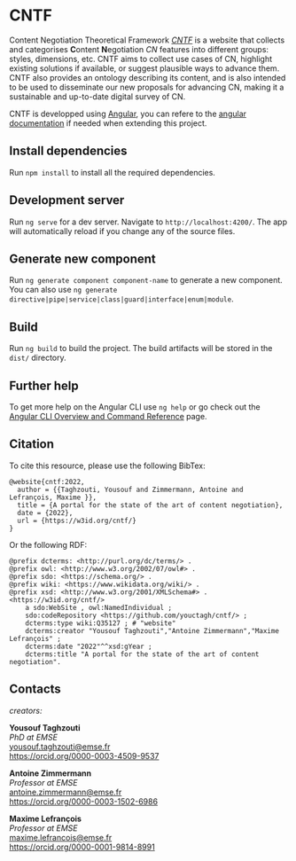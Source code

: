 # CNTF

Content Negotiation Theoretical Framework [*CNTF*](https://w3id.org/cntf/) is a website that collects and categorises **C**ontent **N**egotiation *CN* features into different groups: styles, dimensions, etc. CNTF aims to collect use cases of CN, highlight existing solutions if available, or suggest plausible ways to advance them. CNTF also provides an ontology describing its content, and is also intended to be used to disseminate our new proposals for advancing CN, making it a sustainable and up-to-date digital survey of CN.

CNTF is developped using [Angular](https://angular.io/), you can refere to the [angular documentation](https://angular.io/docs) if needed when extending this project.

## Install dependencies 

Run `npm install` to install all the required dependencies.

## Development server

Run `ng serve` for a dev server. Navigate to `http://localhost:4200/`. The app will automatically reload if you change any of the source files.

## Generate new component

Run `ng generate component component-name` to generate a new component. You can also use `ng generate directive|pipe|service|class|guard|interface|enum|module`.

## Build

Run `ng build` to build the project. The build artifacts will be stored in the `dist/` directory.

## Further help

To get more help on the Angular CLI use `ng help` or go check out the [Angular CLI Overview and Command Reference](https://angular.io/cli) page.


## Citation
To cite this resource, please use the following BibTex:

```
@website{cntf:2022,
  author = {{Taghzouti, Yousouf and Zimmermann, Antoine and Lefrançois, Maxime }},
  title = {A portal for the state of the art of content negotiation},
  date = {2022},
  url = {https://w3id.org/cntf/}
}
```

Or the following RDF:

```
@prefix dcterms: <http://purl.org/dc/terms/> .
@prefix owl: <http://www.w3.org/2002/07/owl#> .
@prefix sdo: <https://schema.org/> .
@prefix wiki: <https://www.wikidata.org/wiki/> .
@prefix xsd: <http://www.w3.org/2001/XMLSchema#> .
<https://w3id.org/cntf/>
    a sdo:WebSite , owl:NamedIndividual ;
    sdo:codeRepository <https://github.com/youctagh/cntf/> ;
    dcterms:type wiki:Q35127 ; # "website"
    dcterms:creator "Yousouf Taghzouti","Antoine Zimmermann","Maxime Lefrançois" ;
    dcterms:date "2022"^^xsd:gYear ;
    dcterms:title "A portal for the state of the art of content negotiation".
```


## Contacts

*creators:*  

**Yousouf Taghzouti**  
*PhD at EMSE*  
<yousouf.taghzouti@emse.fr>  
<https://orcid.org/0000-0003-4509-9537>

**Antoine Zimmermann**  
*Professor at EMSE*  
<antoine.zimmermann@emse.fr>  
<https://orcid.org/0000-0003-1502-6986>

**Maxime Lefrançois**  
*Professor at EMSE*  
<maxime.lefrancois@emse.fr>  
<https://orcid.org/0000-0001-9814-8991>
